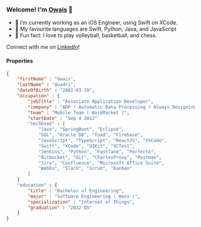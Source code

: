 ### Welcome! I'm [Owais](https://docs.google.com/document/d/1InIyJejavJtBLAJZPjXpvqm_2rVnmXitCValutALRac/edit?usp=sharing) 👋

- 💼 I’m currently working as an iOS Engineer, using Swift on XCode.
- 👑 My favourite languages are Swift, Python, Java, and JavaScript
- 🎉 Fun fact: I love to play volleyball, basketball, and chess.
  
Connect with me on [LinkedIn](https://linkedin.com/in/OwaisQuadri)!
  
#### Properties

```json
{
    "firstName" : "Owais",
    "lastName" : "Quadri",
    "dateOfBirth" : "2001-03-19",
    "occupation" : {
        "jobTitle" : "Associate Application Developer",
        "company" : "ADP ( Automatic Data Processing / Always Designing for People )",
        "team" : "Mobile Team ( WorkMarket )",
        "startDate" : "Sep 4 2022"
        "techUsed" : [
            "Java", "SpringBoot", "Eclipse",
            "SQL", "Oracle DB", "Toad", "Firebase",
            "JavaScript", "TypeScript", "ReactJS", "VSCode",
            "Swift", "XCode", "UIKit", "XCTest",
            "Jenkins", "Python", "Fastlane", "Perfecto",
            "Bitbucket", "Git", "CharlesProxy", "Postman", 
            "Jira", "Confluence", "Microsoft Office Suite", 
            "WebEx", "Slack", "Scrum", "Kanban"
        ]
    }
    "education" : {
        "title" : "Bachelor of Engineering",
        "major" : "Software Engineering ( Hons )",
        "specialization" : "Internet of Things",
        "graduation" : "2022-05"
    }
}
```
